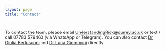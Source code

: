 ```yaml
---
layout: page
title: "Contact"

---
```


To contact the team, please email [UnderstandingRisk@surrey.ac.uk](mailto:UnderstandingRisk@surrey.ac.uk) or text / call 07783 579460 (via WhatsApp or Telegram). You can also contact [Dr Giulia Berlusconi](mailto:g.berlusconi@surrey.ac.uk) and [Dr Luca Giommoni](mailto:GiommoniL@cardiff.ac.uk) directly.
